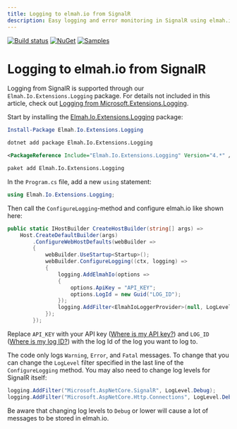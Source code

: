 ```yaml
---
title: Logging to elmah.io from SignalR
description: Easy logging and error monitoring in SignalR using elmah.io and Microsoft.Extensions.Logging. Get instant notifications when errors happen.
---
```


[![Build status](https://github.com/elmahio/Elmah.Io.Extensions.Logging/workflows/build/badge.svg)](https://github.com/elmahio/Elmah.Io.Extensions.Logging/actions?query=workflow%3Abuild)
[![NuGet](https://img.shields.io/nuget/v/Elmah.Io.Extensions.Logging.svg)](https://www.nuget.org/packages/Elmah.Io.Extensions.Logging)
[![Samples](https://img.shields.io/badge/samples-1-brightgreen.svg)](https://github.com/elmahio/Elmah.Io.Extensions.Logging/tree/main/samples/Elmah.Io.Extensions.Logging.AspNetCore31.SignalR)

# Logging to elmah.io from SignalR

Logging from SignalR is supported through our `Elmah.Io.Extensions.Logging` package. For details not included in this article, check out [Logging from Microsoft.Extensions.Logging](https://docs.elmah.io/logging-to-elmah-io-from-microsoft-extensions-logging/).

Start by installing the [Elmah.Io.Extensions.Logging](https://www.nuget.org/packages/Elmah.Io.Extensions.Logging/) package:

```powershell fct_label="Package Manager"
Install-Package Elmah.Io.Extensions.Logging
```
```cmd fct_label=".NET CLI"
dotnet add package Elmah.Io.Extensions.Logging
```
```xml fct_label="PackageReference"
<PackageReference Include="Elmah.Io.Extensions.Logging" Version="4.*" />
```
```xml fct_label="Paket CLI"
paket add Elmah.Io.Extensions.Logging
```

In the `Program.cs` file, add a new `using` statement:

```csharp
using Elmah.Io.Extensions.Logging;
```

Then call the `ConfigureLogging`-method and configure elmah.io like shown here:

```csharp
public static IHostBuilder CreateHostBuilder(string[] args) =>
    Host.CreateDefaultBuilder(args)
        .ConfigureWebHostDefaults(webBuilder =>
        {
            webBuilder.UseStartup<Startup>();
            webBuilder.ConfigureLogging((ctx, logging) =>
            {
                logging.AddElmahIo(options =>
                {
                    options.ApiKey = "API_KEY";
                    options.LogId = new Guid("LOG_ID");
                });
                logging.AddFilter<ElmahIoLoggerProvider>(null, LogLevel.Warning);
            });
        });
```

Replace `API_KEY` with your API key ([Where is my API key?](https://docs.elmah.io/where-is-my-api-key/)) and `LOG_ID` ([Where is my log ID?](https://docs.elmah.io/where-is-my-log-id/)) with the log Id of the log you want to log to.

The code only logs `Warning`, `Error`, and `Fatal` messages. To change that you can change the `LogLevel` filter specified in the last line of the `ConfigureLogging` method. You may also need to change log levels for SignalR itself:

```csharp
logging.AddFilter("Microsoft.AspNetCore.SignalR", LogLevel.Debug);
logging.AddFilter("Microsoft.AspNetCore.Http.Connections", LogLevel.Debug);
```

Be aware that changing log levels to `Debug` or lower will cause a lot of messages to be stored in elmah.io.